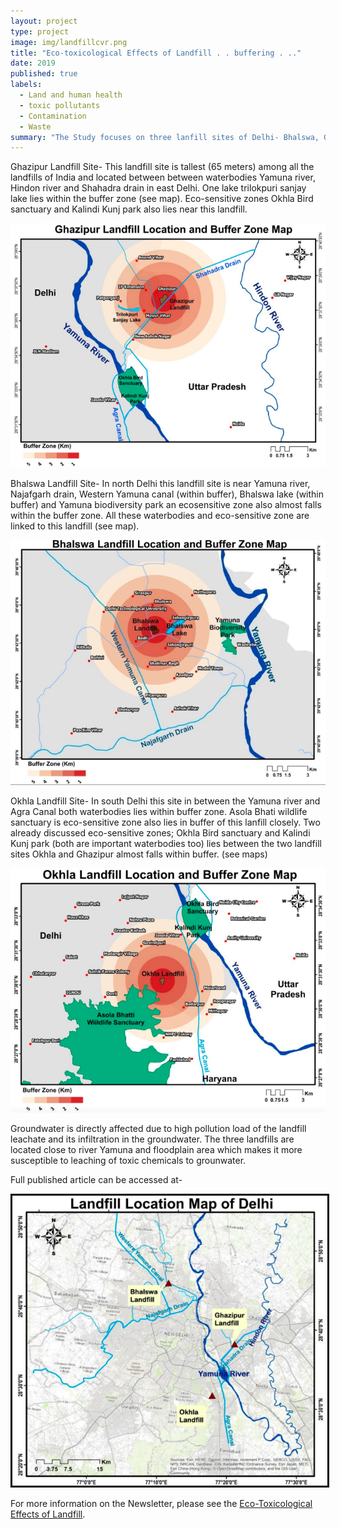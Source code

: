 ```yaml
---
layout: project
type: project
image: img/landfillcvr.png
title: "Eco-toxicological Effects of Landfill . . buffering . .."
date: 2019
published: true
labels:
  - Land and human health
  - toxic pollutants
  - Contamination
  - Waste
summary: "The Study focuses on three lanfill sites of Delhi- Bhalswa, Ghazipur and Okhla. These landfill sites are located in highly populated residential sites, near river Yamuna, waterbodies, eco-sensitives areas of Delhi"
---
```


Ghazipur Landfill Site- This landfill site is tallest (65 meters) among all the landfills of India and located between between waterbodies Yamuna river, Hindon river and Shahadra drain in east Delhi. One lake trilokpuri sanjay lake lies within the buffer zone (see map). Eco-sensitive zones Okhla Bird sanctuary and Kalindi Kunj park also lies near this landfill.

<img class="img-fluid" src="/img/landfllg.png" alt="" />

Bhalswa Landfill Site- In north Delhi this landfill site is near Yamuna river, Najafgarh drain, Western Yamuna canal (within buffer), Bhalswa lake (within buffer) and Yamuna biodiversity park an ecosensitive zone also almost falls within the buffer zone. All these waterbodies and eco-sensitive zone are linked to this landfill (see map).

<img class="img-fluid" src="/img/landfillb.png" alt="" />

Okhla Landfill Site- In south Delhi this site in between the Yamuna river and Agra Canal both waterbodies lies within buffer zone. Asola Bhati wildlife sanctuary is eco-sensitive zone also lies in buffer of this lanfill closely. Two already discussed eco-sensitive zones; Okhla Bird sanctuary and Kalindi Kunj park (both are important waterbodies too) lies between the two landfill sites Okhla and Ghazipur almost falls within buffer. (see maps)

<img class="img-fluid" src="/img/landfillo.png" alt="" />

Groundwater is directly affected due to high pollution load of the landfill leachate and its infiltration in the groundwater. The three landfills are located close to river Yamuna and floodplain area which makes it more susceptible to leaching of toxic chemicals to grounwater.

Full published article can be accessed at-

<a href="https://www.researchgate.net/publication/335136652_Landfill-Solution_or_a_Bigger_Problem_to_the_Environment"><img class="img-fluid" style="border:3px solid black" src="/img/landfill.png"></a>

For more information on the Newsletter, please see the [Eco-Toxicological Effects of Landfill](http://jnuenvis.nic.in/newsletters/Vol24no22019.pdf).
